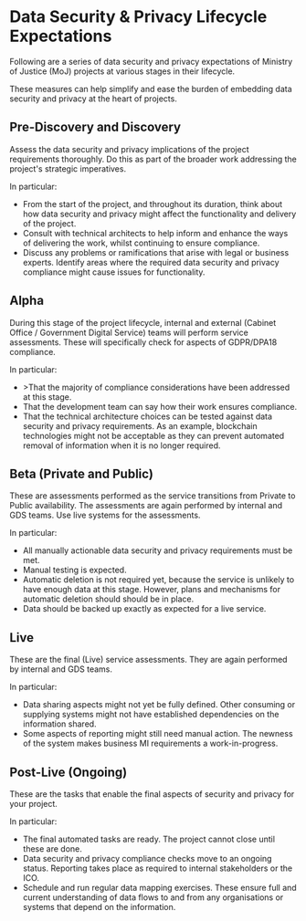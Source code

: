 # Data Security &amp; Privacy Lifecycle Expectations

Following are a series of data security and privacy expectations of Ministry of Justice \(MoJ\) projects at various stages in their lifecycle.

These measures can help simplify and ease the burden of embedding data security and privacy at the heart of projects.

## Pre-Discovery and Discovery

Assess the data security and privacy implications of the project requirements thoroughly. Do this as part of the broader work addressing the project's strategic imperatives.

In particular:

-   From the start of the project, and throughout its duration, think about how data security and privacy might affect the functionality and delivery of the project.
-   Consult with technical architects to help inform and enhance the ways of delivering the work, whilst continuing to ensure compliance.
-   Discuss any problems or ramifications that arise with legal or business experts. Identify areas where the required data security and privacy compliance might cause issues for functionality.

## Alpha

During this stage of the project lifecycle, internal and external \(Cabinet Office / Government Digital Service\) teams will perform service assessments. These will specifically check for aspects of GDPR/DPA18 compliance.

In particular:

-   &gt;That the majority of compliance considerations have been addressed at this stage.
-   That the development team can say how their work ensures compliance.
-   That the technical architecture choices can be tested against data security and privacy requirements. As an example, blockchain technologies might not be acceptable as they can prevent automated removal of information when it is no longer required.

## Beta \(Private and Public\)

These are assessments performed as the service transitions from Private to Public availability. The assessments are again performed by internal and GDS teams. Use live systems for the assessments.

In particular:

-   All manually actionable data security and privacy requirements must be met.
-   Manual testing is expected.
-   Automatic deletion is not required yet, because the service is unlikely to have enough data at this stage. However, plans and mechanisms for automatic deletion should should be in place.
-   Data should be backed up exactly as expected for a live service.

## Live

These are the final \(Live\) service assessments. They are again performed by internal and GDS teams.

In particular:

-   Data sharing aspects might not yet be fully defined. Other consuming or supplying systems might not have established dependencies on the information shared.
-   Some aspects of reporting might still need manual action. The newness of the system makes business MI requirements a work-in-progress.

## Post-Live \(Ongoing\)

These are the tasks that enable the final aspects of security and privacy for your project.

In particular:

-   The final automated tasks are ready. The project cannot close until these are done.
-   Data security and privacy compliance checks move to an ongoing status. Reporting takes place as required to internal stakeholders or the ICO.
-   Schedule and run regular data mapping exercises. These ensure full and current understanding of data flows to and from any organisations or systems that depend on the information.

